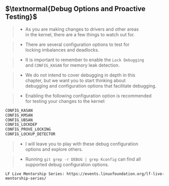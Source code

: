 ## $\textnormal{Debug Options and Proactive Testing}$

> - As you are making changes to drivers and other areas <br />
    in the kernel, there are a few things to watch out for.

> - There are several configuration options to test for <br />
    locking imbalances and deadlocks.

> - It is important to remember to enable the `Lock Debugging` <br />
    and `CONFIG_KASAN` for memory leak detection.

> - We do not intend to cover debugging in depth in this <br />
    chapter, but we want you to start thinking about <br />
    debugging and configuration options that facilitate debugging.

> - Enabling the following configuration option is recommended <br />
    for testing your changes to the kernel:

```sh
CONFIG_KASAN
CONFIG_KMSAN
CONFIG_UBSAN
CONFIG_LOCKDEP
CONFIG_PROVE_LOCKING
CONFIG_LOCKUP_DETECTOR
```

> - I will leave you to play with these debug configuration <br />
    options and explore others.

> - Running `git grep -r DEBUG | grep Kconfig` can find all <br />
    supported debug configuration options.

```plaintext
LF Live Mentorship Series: https://events.linuxfoundation.org/lf-live-mentorship-series/
```
